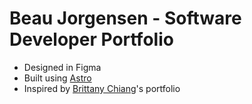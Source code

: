 # Beau Jorgensen - Software Developer Portfolio

- Designed in Figma
- Built using [Astro](https://astro.build/)
- Inspired by [Brittany Chiang](https://brittanychiang.com/)'s portfolio